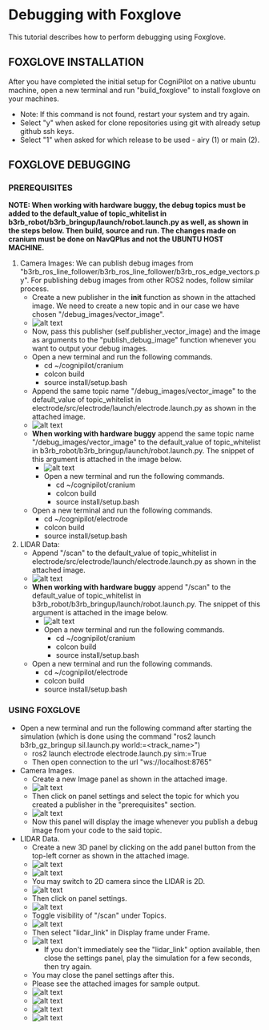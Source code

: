 # Debugging with Foxglove
This tutorial describes how to perform debugging using Foxglove.

## FOXGLOVE INSTALLATION
After you have completed the initial setup for CogniPilot on a native ubuntu machine, open a new terminal and run "build_foxglove" to install foxglove on your machines.
- Note: If this command is not found, restart your system and try again.
- Select "y" when asked for clone repositories using git with already setup github ssh keys.
- Select "1" when asked for which release to be used - airy (1) or main (2).

## FOXGLOVE DEBUGGING

### PREREQUISITES

**NOTE: When working with hardware buggy, the debug topics must be added to the default_value of topic_whitelist in b3rb_robot/b3rb_bringup/launch/robot.launch.py as well, as shown in the steps below. Then build, source and run. The changes made on cranium must be done on NavQPlus and not the UBUNTU HOST MACHINE.**

1. Camera Images: We can publish debug images from "b3rb_ros_line_follower/b3rb_ros_line_follower/b3rb_ros_edge_vectors.py". For publishing debug images from other ROS2 nodes, follow similar process.
    - Create a new publisher in the __init__ function as shown in the attached image. We need to create a new topic and in our case we have chosen "/debug_images/vector_image".
    - ![alt text](.gitbook/assets/AIM_2024/debug_foxglove_guide/GetImage.png)
    - Now, pass this publisher (self.publisher_vector_image) and the image as arguments to the "publish_debug_image" function whenever you want to output your debug images.
    - Open a new terminal and run the following commands.
    	- cd ~/cognipilot/cranium
    	- colcon build
    	- source install/setup.bash
    - Append the same topic name "/debug_images/vector_image" to the default_value of topic_whitelist in electrode/src/electrode/launch/electrode.launch.py as shown in the attached image.
    - ![alt text](.gitbook/assets/AIM_2024/debug_foxglove_guide/GetImage_2.png)
    - **When working with hardware buggy** append the same topic name "/debug_images/vector_image" to the default_value of topic_whitelist in b3rb_robot/b3rb_bringup/launch/robot.launch.py. The snippet of this argument is attached in the image below.
      - ![alt text](.gitbook/assets/AIM_2024/debug_foxglove_guide/topic_whitelist.png)
      - Open a new terminal and run the following commands.
        - cd ~/cognipilot/cranium
        - colcon build
        - source install/setup.bash
    - Open a new terminal and run the following commands.
    	- cd ~/cognipilot/electrode
    	- colcon build
    	- source install/setup.bash
2. LIDAR Data:
    - Append "/scan" to the default_value of topic_whitelist in electrode/src/electrode/launch/electrode.launch.py as shown in the attached image.
    - ![alt text](.gitbook/assets/AIM_2024/debug_foxglove_guide/GetImage_3.png)
    - **When working with hardware buggy** append "/scan" to the default_value of topic_whitelist in b3rb_robot/b3rb_bringup/launch/robot.launch.py. The snippet of this argument is attached in the image below.
      - ![alt text](.gitbook/assets/AIM_2024/debug_foxglove_guide/topic_whitelist.png)
      - Open a new terminal and run the following commands.
        - cd ~/cognipilot/cranium
        - colcon build
        - source install/setup.bash
    - Open a new terminal and run the following commands.
    	- cd ~/cognipilot/electrode
    	- colcon build
    	- source install/setup.bash

### USING FOXGLOVE
- Open a new terminal and run the following command after starting the simulation (which is done using the command "ros2 launch b3rb_gz_bringup sil.launch.py world:=<track_name>")
    - ros2 launch electrode electrode.launch.py sim:=True
    - Then open connection to the url "ws://localhost:8765"
- Camera Images.
    - Create a new Image panel as shown in the attached image.
    - ![alt text](.gitbook/assets/AIM_2024/debug_foxglove_guide/GetImage_4.png)
    - Then click on panel settings and select the topic for which you created a publisher in the "prerequisites" section.
    - ![alt text](.gitbook/assets/AIM_2024/debug_foxglove_guide/GetImage_5.png)
    - Now this panel will display the image whenever you publish a debug image from your code to the said topic.
- LIDAR Data.
    - Create a new 3D panel by clicking on the add panel button from the top-left corner as shown in the attached image.
    - ![alt text](.gitbook/assets/AIM_2024/debug_foxglove_guide/GetImage_6.png)
    - ![alt text](.gitbook/assets/AIM_2024/debug_foxglove_guide/GetImage_7.png)
    - You may switch to 2D camera since the LIDAR is 2D.
    - ![alt text](.gitbook/assets/AIM_2024/debug_foxglove_guide/GetImage_8.png)
    - Then click on panel settings.
    - ![alt text](.gitbook/assets/AIM_2024/debug_foxglove_guide/GetImage_9.png)
    - Toggle visibility of "/scan" under Topics.
    - ![alt text](.gitbook/assets/AIM_2024/debug_foxglove_guide/GetImage_10.png)
    - Then select "lidar_link" in Display frame under Frame.
    - ![alt text](.gitbook/assets/AIM_2024/debug_foxglove_guide/GetImage_11.png)
        - If you don't immediately see the "lidar_link" option available, then close the settings panel, play the simulation for a few seconds, then try again.
    - You may close the panel settings after this.
    - Please see the attached images for sample output.
    - ![alt text](.gitbook/assets/AIM_2024/debug_foxglove_guide/GetImage_12.png)
    - ![alt text](.gitbook/assets/AIM_2024/debug_foxglove_guide/GetImage_13.png)
    - ![alt text](.gitbook/assets/AIM_2024/debug_foxglove_guide/GetImage_14.png)
    - ![alt text](.gitbook/assets/AIM_2024/debug_foxglove_guide/GetImage_15.png)
